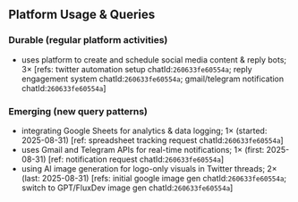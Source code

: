 ## Platform Usage & Queries
### Durable (regular platform activities)
- uses platform to create and schedule social media content & reply bots; 3× [refs: twitter automation setup chatId:`260633fe60554a`; reply engagement system chatId:`260633fe60554a`; gmail/telegram notification chatId:`260633fe60554a`]

### Emerging (new query patterns)
- integrating Google Sheets for analytics & data logging; 1× (started: 2025-08-31) [ref: spreadsheet tracking request chatId:`260633fe60554a`]
- uses Gmail and Telegram APIs for real-time notifications; 1× (first: 2025-08-31) [ref: notification request chatId:`260633fe60554a`]
- using AI image generation for logo-only visuals in Twitter threads; 2× (last: 2025-08-31) [refs: initial google image gen chatId:`260633fe60554a`; switch to GPT/FluxDev image gen chatId:`260633fe60554a`]
